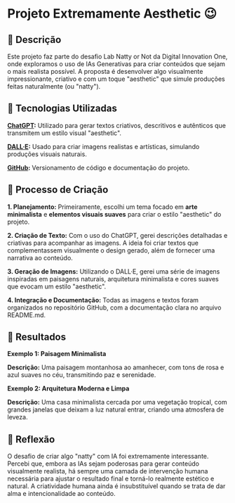 # **Projeto Extremamente Aesthetic** 😉

## 📒 **Descrição** 

Este projeto faz parte do desafio Lab Natty or Not da Digital Innovation One, onde exploramos o uso de IAs Generativas para criar conteúdos que sejam o mais realista possível. A proposta é desenvolver algo visualmente impressionante, criativo e com um toque "aesthetic" que simule produções feitas naturalmente (ou "natty").

## 🤖 **Tecnologias Utilizadas**

**[ChatGPT](https://chatgpt.com/):** Utilizado para gerar textos criativos, descritivos e autênticos que transmitem um estilo visual "aesthetic".

**[DALL·E](https://app.ai-pro.org/dream-photo?upid=a7bb9zYAxODegKRxTMqE):** Usado para criar imagens realistas e artísticas, simulando produções visuais naturais.

**[GitHub](https://github.com):** Versionamento de código e documentação do projeto.

## 🧐 **Processo de Criação**

**1. Planejamento:** Primeiramente, escolhi um tema focado em **arte minimalista** e **elementos visuais suaves** para criar o estilo "aesthetic" do projeto.

**2. Criação de Texto:** Com o uso do ChatGPT, gerei descrições detalhadas e criativas para acompanhar as imagens. A ideia foi criar textos que complementassem visualmente o design gerado, além de fornecer uma narrativa ao conteúdo.

**3. Geração de Imagens:** Utilizando o DALL·E, gerei uma série de imagens inspiradas em paisagens naturais, arquitetura minimalista e cores suaves que evocam um estilo "aesthetic".

**4. Integração e Documentação:** Todas as imagens e textos foram organizados no repositório GitHub, com a documentação clara no arquivo README.md.

## 🚀 **Resultados**

**Exemplo 1: Paisagem Minimalista**

**Descrição:** Uma paisagem montanhosa ao amanhecer, com tons de rosa e azul suaves no céu, transmitindo paz e serenidade.

**Exemplo 2: Arquitetura Moderna e Limpa**

**Descrição:** Uma casa minimalista cercada por uma vegetação tropical, com grandes janelas que deixam a luz natural entrar, criando uma atmosfera de leveza.

## 💭 **Reflexão**

O desafio de criar algo "natty" com IA foi extremamente interessante. Percebi que, embora as IAs sejam poderosas para gerar conteúdo visualmente realista, há sempre uma camada de intervenção humana necessária para ajustar o resultado final e torná-lo realmente estético e natural. A criatividade humana ainda é insubstituível quando se trata de dar alma e intencionalidade ao conteúdo.
